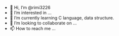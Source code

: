 - 👋 Hi, I’m @rimi3226
- 👀 I’m interested in ...
- 🌱 I’m currently learning C language, data structure.
- 💞️ I’m looking to collaborate on ...
- 📫 How to reach me ...

<!---
rimi3226/rimi3226 is a ✨ special ✨ repository because its `README.md` (this file) appears on your GitHub profile.
You can click the Preview link to take a look at your changes.
--->
